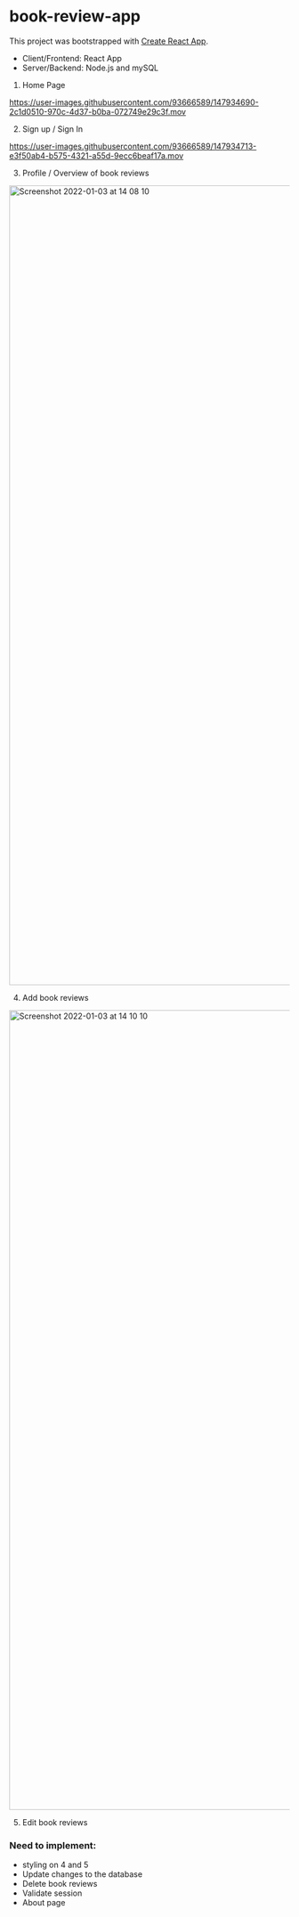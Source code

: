 # book-review-app

This project was bootstrapped with [Create React App](https://github.com/facebook/create-react-app).

- Client/Frontend: React App
- Server/Backend: Node.js and mySQL

1. Home Page

https://user-images.githubusercontent.com/93666589/147934690-2c1d0510-970c-4d37-b0ba-072749e29c3f.mov

2. Sign up / Sign In 

https://user-images.githubusercontent.com/93666589/147934713-e3f50ab4-b575-4321-a55d-9ecc6beaf17a.mov

3. Profile / Overview of book reviews 

<img width="1437" alt="Screenshot 2022-01-03 at 14 08 10" src="https://user-images.githubusercontent.com/93666589/147934103-6e5f0e13-0950-4516-8906-58b69659c6ab.png">

4. Add book reviews 

<img width="1437" alt="Screenshot 2022-01-03 at 14 10 10" src="https://user-images.githubusercontent.com/93666589/147934247-1c802315-a877-4d5d-ae5e-470730aea681.png">

5. Edit book reviews 

### Need to implement: 
- styling on 4 and 5 
- Update changes to the database 
- Delete book reviews 
- Validate session 
- About page 
